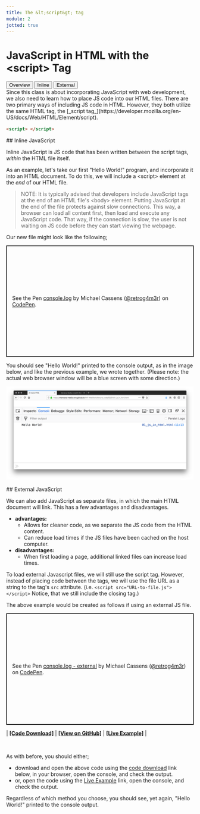```yaml
---
title: The &lt;script&gt; tag
module: 2
jotted: true
---
```


# JavaScript in HTML with the &lt;script&gt; Tag

<div class="tab">
  <button class="tablinks active" onclick="openTab(event, 'Overview')">Overview</button>
  <button class="tablinks" onclick="openTab(event, 'inline')">Inline</button>
  <button class="tablinks" onclick="openTab(event, 'external')">External</button>
   
</div>
<div id="Overview" class="tabcontent" style="display:block" >
<div class="tabhtml" markdown="1">
Since this class is about incorporating JavaScript with web development, we also need to learn how to place JS code into our HTML files. There are two primary ways of including JS code in HTML. However, they both utilize the same HTML tag, the [_script tag_](https://developer.mozilla.org/en-US/docs/Web/HTML/Element/script).

```html
<script> </script>
```
</div>
</div>

<div id="inline" class="tabcontent" >
<div class="tabhtml" markdown="1">
## Inline JavaScript

Inline JavaScript is JS code that has been written between the script tags, _within_ the HTML file itself.

As an example, let's take our first "Hello World!" program, and incorporate it into an HTML document. To do this, we will include a &lt;script&gt; element at the _end_ of our HTML file.

> NOTE: It is typically advised that developers include JavaScript tags at the end of an HTML file's &lt;body&gt; element. Putting JavaScript at the end of the file protects against slow connections. This way, a browser can load all content first, then load and execute any JavaScript code. That way, if the connection is slow, the user is not waiting on JS code before they can start viewing the webpage.

Our new file might look like the following;

<p class="codepen" data-height="600" data-theme-id="dark" data-default-tab="js,result" data-slug-hash="BawerpJ" data-editable="true" data-user="retrog4m3r" style="height: 300px; box-sizing: border-box; display: flex; align-items: center; justify-content: center; border: 2px solid; margin: 1em 0; padding: 1em;">
  <span>See the Pen <a href="https://codepen.io/retrog4m3r/pen/BawerpJ">
  console.log</a> by Michael Cassens (<a href="https://codepen.io/retrog4m3r">@retrog4m3r</a>)
  on <a href="https://codepen.io">CodePen</a>.</span>
</p>
<script async src="https://cpwebassets.codepen.io/assets/embed/ei.js"></script>

You should see "Hello World!" printed to the console output, as in the image below, and like the previous example, we wrote together. (Please note: the actual web browser window will be a blue screen with some direction.)


![Example of 'Hello World!' in browser console](../imgs/js_in_html.png "Example of 'Hello World!' in browser console")

</div>
</div>

<div id="external" class="tabcontent">
<div class="tabhtml" markdown="1">
## External JavaScript

We can also add JavaScript as separate files, in which the main HTML document will link. This has a few advantages and disadvantages.

- **advantages:**
    - Allows for cleaner code, as we separate the JS code from the HTML content.
    - Can reduce load times if the JS files have been cached on the host computer.
- **disadvantages:**
    - When first loading a page, additional linked files can increase load times.

To load external Javascript files, we will still use the script tag. However, instead of placing code between the tags, we will use the file URL as a string to the tag's `src` attribute. (i.e. `<script src="URL-to-file.js"></script>` Notice, that we still include the closing tag.)

The above example would be created as follows if using an external JS file.

<p class="codepen" data-height="600" data-theme-id="dark" data-default-tab="js,result" data-slug-hash="WNZBzjK" data-editable="true" data-user="retrog4m3r" style="height: 300px; box-sizing: border-box; display: flex; align-items: center; justify-content: center; border: 2px solid; margin: 1em 0; padding: 1em;">
  <span>See the Pen <a href="https://codepen.io/retrog4m3r/pen/WNZBzjK">
  console.log - external</a> by Michael Cassens (<a href="https://codepen.io/retrog4m3r">@retrog4m3r</a>)
  on <a href="https://codepen.io">CodePen</a>.</span>
</p>
<script async src="https://cpwebassets.codepen.io/assets/embed/ei.js"></script>


| [**[Code Download]**](https://github.com/Montana-Media-Arts/441-WebTech/raw/master/lecture_code/02/02/02_js_outside_html.zip) | [**[View on GitHub]**](https://github.com/Montana-Media-Arts/441-WebTech/tree/master/lecture_code/02/02/) | [**[Live Example]**](https://montana-media-arts.github.io/441-WebTech/lecture_code/02/02/02_js_outside_html.html) |

<br />


As with before, you should either;

- download and open the above code using the [code download](https://github.com/Montana-Media-Arts/441-WebTech/raw/master/lecture_code/02/02/02_js_outside_html.zip) link below, in your browser, open the console, and check the output.
- or, open the code using the [Live Example](https://montana-media-arts.github.io/441-WebTech/lecture_code/02/02/02_js_outside_html.html) link, open the console, and check the output.

Regardless of which method you choose, you should see, yet again, "Hello World!" printed to the console output.
</div>
</div>


